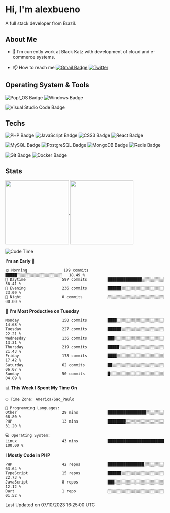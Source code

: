 # Hi, I'm alexbueno

A full stack developer from Brazil.

## About Me

- 🌱 I’m currently work at Black Katz with development of cloud and e-commerce systems.

- 📫 How to reach me [![Gmail Badge](https://img.shields.io/badge/-gmail-c14438?style=for-the-badge&logo=Gmail&logoColor=ffffff)](mailto:alexsandrofbueno@gmail.com) [![Twitter](https://img.shields.io/badge/twitter-1DA1F2.svg?style=for-the-badge&logo=twitter&logoColor=ffffff)](https://twitter.com/Alex_Bueno_7)

## Operating System & Tools

![Pop!_OS Badge](https://img.shields.io/badge/Pop!__OS-48B9C7?logo=popos&logoColor=fff&style=flat)
![Windows Badge](https://img.shields.io/badge/Windows-0078D6?logo=windows&logoColor=fff&style=flat)

![Visual Studio Code Badge](https://img.shields.io/badge/Visual%20Studio%20Code-007ACC?logo=visualstudiocode&logoColor=fff&style=flat)

## Techs

![PHP Badge](https://img.shields.io/badge/PHP-777BB4?logo=php&logoColor=fff&style=flat)
![JavaScript Badge](https://img.shields.io/badge/JavaScript-F7DF1E?logo=javascript&logoColor=000&style=flat)
![CSS3 Badge](https://img.shields.io/badge/CSS3-1572B6?logo=css3&logoColor=fff&style=flat)
![React Badge](https://img.shields.io/badge/React-61DAFB?logo=react&logoColor=000&style=flat)

![MySQL Badge](https://img.shields.io/badge/MySQL-4479A1?logo=mysql&logoColor=fff&style=flat)
![PostgreSQL Badge](https://img.shields.io/badge/PostgreSQL-4169E1?logo=postgresql&logoColor=fff&style=flat)
![MongoDB Badge](https://img.shields.io/badge/MongoDB-47A248?logo=mongodb&logoColor=fff&style=flat)
![Redis Badge](https://img.shields.io/badge/Redis-DC382D?logo=redis&logoColor=fff&style=flat)

![Git Badge](https://img.shields.io/badge/Git-F05032?logo=git&logoColor=fff&style=flat)
![Docker Badge](https://img.shields.io/badge/Docker-2496ED?logo=docker&logoColor=fff&style=flat)


## Stats

<a href="https://github.com/anuraghazra/github-readme-stats">
  <img height=200 align="center" src="https://github-readme-stats.vercel.app/api?username=alexbueno7&theme=dark" />
</a>
<a href="https://github.com/anuraghazra/convoychat">
  <img height=200 align="center" src="https://github-readme-stats.vercel.app/api/top-langs?username=alexbueno7&layout=compact&langs_count=8&card_width=320&theme=dark" />
</a>

<!--START_SECTION:waka-->
![Code Time](http://img.shields.io/badge/Code%20Time-805%20hrs%2051%20mins-blue)

**I'm an Early 🐤** 

```text
🌞 Morning                189 commits         █████░░░░░░░░░░░░░░░░░░░░   18.49 % 
🌆 Daytime                597 commits         ███████████████░░░░░░░░░░   58.41 % 
🌃 Evening                236 commits         ██████░░░░░░░░░░░░░░░░░░░   23.09 % 
🌙 Night                  0 commits           ░░░░░░░░░░░░░░░░░░░░░░░░░   00.00 % 
```
📅 **I'm Most Productive on Tuesday** 

```text
Monday                   150 commits         ████░░░░░░░░░░░░░░░░░░░░░   14.68 % 
Tuesday                  227 commits         ██████░░░░░░░░░░░░░░░░░░░   22.21 % 
Wednesday                136 commits         ███░░░░░░░░░░░░░░░░░░░░░░   13.31 % 
Thursday                 219 commits         █████░░░░░░░░░░░░░░░░░░░░   21.43 % 
Friday                   178 commits         ████░░░░░░░░░░░░░░░░░░░░░   17.42 % 
Saturday                 62 commits          ██░░░░░░░░░░░░░░░░░░░░░░░   06.07 % 
Sunday                   50 commits          █░░░░░░░░░░░░░░░░░░░░░░░░   04.89 % 
```


📊 **This Week I Spent My Time On** 

```text
🕑︎ Time Zone: America/Sao_Paulo

💬 Programming Languages: 
Other                    29 mins             █████████████████░░░░░░░░   68.80 % 
PHP                      13 mins             ████████░░░░░░░░░░░░░░░░░   31.20 % 

💻 Operating System: 
Linux                    43 mins             █████████████████████████   100.00 % 
```

**I Mostly Code in PHP** 

```text
PHP                      42 repos            ████████████████░░░░░░░░░   63.64 % 
TypeScript               15 repos            ██████░░░░░░░░░░░░░░░░░░░   22.73 % 
JavaScript               8 repos             ███░░░░░░░░░░░░░░░░░░░░░░   12.12 % 
Dart                     1 repo              ░░░░░░░░░░░░░░░░░░░░░░░░░   01.52 % 
```




 Last Updated on 07/10/2023 16:25:00 UTC
<!--END_SECTION:waka-->
